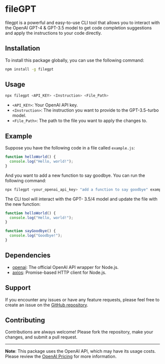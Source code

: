 # fileGPT

filegpt is a powerful and easy-to-use CLI tool that allows you to interact with the OpenAI GPT-4 & GPT-3.5 model to get code completion suggestions and apply the instructions to your code directly. 

## Installation

To install this package globally, you can use the following command:

```bash
npm install -g filegpt
```

## Usage

```bash
npx filegpt <API_KEY> <Instruction> <File_Path>
```

- `<API_KEY>`: Your OpenAI API key.
- `<Instruction>`: The instruction you want to provide to the GPT-3.5-turbo model.
- `<File_Path>`: The path to the file you want to apply the changes to.

## Example

Suppose you have the following code in a file called `example.js`:

```javascript
function helloWorld() {
  console.log("Hello, world!");
}
```

And you want to add a new function to say goodbye. You can run the following command:

```bash
npx filegpt <your_openai_api_key> "add a function to say goodbye" example.js
```

The CLI tool will interact with the GPT- 3.5/4 model and update the file with the new function:

```javascript
function helloWorld() {
  console.log("Hello, world!");
}

function sayGoodbye() {
  console.log("Goodbye!");
}
```

## Dependencies

- [openai](https://www.npmjs.com/package/openai): The official OpenAI API wrapper for Node.js.
- [axios](https://www.npmjs.com/package/axios): Promise-based HTTP client for Node.js.


## Support

If you encounter any issues or have any feature requests, please feel free to create an issue on the [GitHub repository](https://github.com/ezzcodeezzlife/filegpt).

## Contributing

Contributions are always welcome! Please fork the repository, make your changes, and submit a pull request.

---

**Note**: This package uses the OpenAI API, which may have its usage costs. Please review the [OpenAI Pricing](https://openai.com/pricing) for more information.